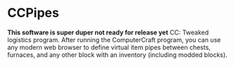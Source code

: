 # CCPipes
**This software is super duper not ready for release yet**
CC: Tweaked logistics program. After running the ComputerCraft program, you can
use any modern web browser to define virtual item pipes between chests,
furnaces, and any other block with an inventory (including modded blocks).